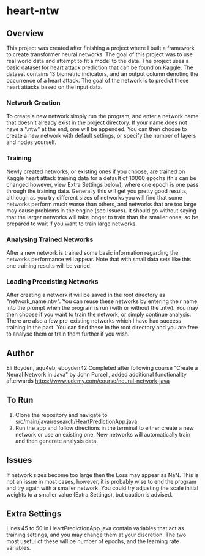 # heart-ntw

## Overview
This project was created after finishing a project where I built a framework to create transformer neural networks.
The goal of this project was to use real world data and attempt to fit a model to the data. The project uses a basic
dataset for heart attack prediction that can be found on Kaggle. The dataset contains 13 biometric indicators, and
an output column denoting the occurrence of a heart attack. The goal of the network is to predict these heart attacks
based on the input data.

### Network Creation
To create a new network simply run the program, and enter a network name that doesn't already exist in the project directory.
If your name does not have a ".ntw" at the end, one will be appended. You can then choose to create a new network with
default settings, or specify the number of layers and nodes yourself.

### Training
Newly created networks, or existing ones if you choose, are trained on Kaggle heart attack training data for a default of 10000 epochs
(this can be changed however, view Extra Settings below), where one epoch is one pass through the training data. Generally
this will get you pretty good results, although as you try different sizes of networks you will find that some
networks perform much worse than others, and networks that are too large may cause problems in the engine (see Issues). It
should go without saying that the larger networks will take longer to train than the smaller ones, so be prepared to wait
if you want to train large networks.

### Analysing Trained Networks
After a new network is trained some basic information regarding the networks performance will appear. Note that with
small data sets like this one training results will be varied

### Loading Preexisting Networks
After creating a network it will be saved in the root directory as "network_name.ntw". You can reuse these networks
by entering their name into the prompt when the program is run (with or without the .ntw). You may then choose if you want
to train the network, or simply continue analysis. There are also a few pre-existing networks which I have had success
training in the past. You can find these in the root directory and you are free to analyse them or train them further
if you wish.

## Author
Eli Boyden, aqu4eb, eboyden42
Completed after following course "Create a Neural Network in Java" by John Purcell, added additional functionality afterwards
https://www.udemy.com/course/neural-network-java

## To Run

1) Clone the repository and navigate to src/main/java/research/HeartPredictionApp.java.
2) Run the app and follow directions in the terminal to either create a new network or use an existing one. New networks
   will automatically train and then generate analysis data.

## Issues

If network sizes become too large then the Loss may appear as NaN. This is not an issue in most cases, however,
it is probably wise to end the program and try again with a smaller network. You could try adjusting the scale initial weights
to a smaller value (Extra Settings), but caution is advised.

## Extra Settings

Lines 45 to 50 in HeartPredictionApp.java contain variables that act as training settings, and you may change them at your discretion.
The two most useful of these will be number of epochs, and the learning rate variables.